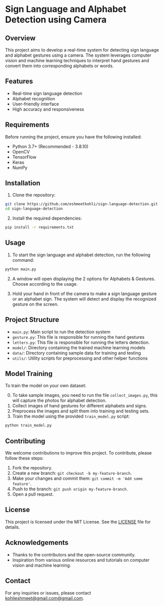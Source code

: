 # Sign Language and Alphabet Detection using Camera

## Overview

This project aims to develop a real-time system for detecting sign language and alphabet gestures using a camera. The system leverages computer vision and machine learning techniques to interpret hand gestures and convert them into corresponding alphabets or words.

## Features

- Real-time sign language detection
- Alphabet recognition
- User-friendly interface
- High accuracy and responsiveness

## Requirements

Before running the project, ensure you have the following installed:

- Python 3.7+ (Recommended - 3.8.10)
- OpenCV
- TensorFlow
- Keras
- NumPy



## Installation

1. Clone the repository:
```bash
git clone https://github.com/eshmeetkohli/sign-language-detection.git
cd sign-language-detection
```

2. Install the required dependencies:
```bash
pip install -r requirements.txt
```

## Usage

1. To start the sign language and alphabet detection, run the following command:
```bash
python main.py
```

2. A window will open displaying the 2 options for Alphabets & Gestures. Choose according to the usage.

3. Hold your hand in front of the camera to make a sign language gesture or an alphabet sign. The system will detect and display the recognized gesture on the screen.

## Project Structure

- `main.py`: Main script to run the detection system
- `gesture.py`: This file is responsible for running the hand gestures
- `letters.py`: This file is responsible for running the letters detection.
- `model/`: Directory containing the trained machine learning models
- `data/`: Directory containing sample data for training and testing
- `utils/`: Utility scripts for preprocessing and other helper functions

## Model Training

To train the model on your own dataset:


0. To take sample images, you need to run the file `collect_images.py`, this will capture the photos for alphabet detection. 
1. Collect images of hand gestures for different alphabets and signs.
2. Preprocess the images and split them into training and testing sets.
3. Train the model using the provided `train_model.py` script:
```bash
python train_model.py
```

## Contributing

We welcome contributions to improve this project. To contribute, please follow these steps:

1. Fork the repository.
2. Create a new branch: `git checkout -b my-feature-branch`.
3. Make your changes and commit them: `git commit -m 'Add some feature'`.
4. Push to the branch: `git push origin my-feature-branch`.
5. Open a pull request.

## License

This project is licensed under the MIT License. See the [LICENSE](LICENSE) file for details.

## Acknowledgements

- Thanks to the contributors and the open-source community.
- Inspiration from various online resources and tutorials on computer vision and machine learning.

## Contact

For any inquiries or issues, please contact [kohlieshmeet@gmail.com@gmail.com](mailto:kohlieshmeet@gmail.com).
